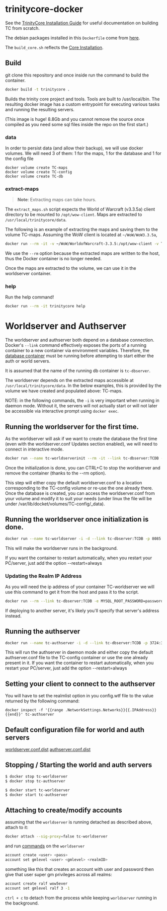 # trinitycore-docker


See the [TrinityCore Installation Guide](https://trinitycore.atlassian.net/wiki/spaces/tc/pages/2130077/Installation+Guide) for useful
documentation on building TC from scratch.

The debian packages installed in this `Dockerfile` come from [here](https://trinitycore.atlassian.net/wiki/spaces/tc/pages/10977288/Linux+Requirements).

The `build_core.sh` reflects the [Core Installation](https://trinitycore.atlassian.net/wiki/spaces/tc/pages/10977309/Linux+Core+Installation).

## Build

git clone this repository and once inside run the command to build the container.

```sh
docker build -t trinitycore .
```

Builds the trinity core project and tools. Tools are built to /usr/local/bin.
The resulting docker image has a custom entrypoint for executing various tasks
and running the resulting servers.

(This image is huge! 8.8Gb and you cannot remove the source once compiled as you need some sql files inside the repo on the first start.)

### data

In order to persist data (and allow their backup), we will use docker volumes. We will need 3 of them: 1 for the maps,
 1 for the database and 1 for the config file
 
 ```
docker volume create TC-maps
docker volume create TC-config
docker volume create TC-db
```

### extract-maps

> **Note**: Extracting maps can take hours.

The `extract_maps.sh` script expects the World of Warcraft (v3.3.5a) client
directory to be mounted to `/opt/wow-client`. Maps are extracted to
`/usr/local/trinitycore/data`.

The following is an example of extracting the maps and saving them to the volume TC-maps. Assuming the WoW client is located at
`~/WoW/WoW3.3.5a`,

```sh
docker run --rm -it -v ~/WoW/WorldofWarcraft-3.3.5:/opt/wow-client -v TC-maps:/opt/trinitycore/maps trinitycore extract-maps
```

We use the `--rm` option because the extracted maps are written to the host,
thus the Docker container is no longer needed.

Once the maps are extracted to the volume, we can use it in the worldserver container.

### help

Run the help command!

```sh
docker run --rm -it trinitycore help
```

# Worldserver and Authserver

The worldserver and authserver both depend on a database connection. Docker's `--link` command effectively exposes the ports of a running container to a new container 
via environment variables. Therefore, the [database container](db/README.md) must be running before attempting to start either the auth or world servers.

It is assumed that the name of the running db container is `tc-dbserver`.

The worldserver depends on the extracted maps accessible at `/usr/local/trinitycore/data`. In the below examples, this is provided by the volume we have created 
and populated above: TC-maps.
 
NOTE: in the following commands, the `-i` is very important when running in daemon mode. Without it, the servers will not actually start or will not later be accessible 
via interactive prompt using `docker exec`.

## Running the worldserver for the first time.

As the worldserver will ask if we want to create the database the first time (even with the worldserver.conf Updates section enabled), we will need to connect in interactive mode.

```sh
docker run --name tc-worldserverinit --rm -it --link tc-dbserver:TCDB -p 8085:8085 -v TC-maps:/usr/local/trinitycore/data -v TC-config:/usr/local/trinitycore/etc trinitycore worldserver
```


Once the initialization is done, you can CTRL+C to stop the worldserver and remove the container (thanks to the --rm option).

This step will either copy the default worldserver.conf to a location corresponding to the TC-config volume or re-use the one already there.
Once the database is created, you can access the worldserver.conf from your volume and modify it to suit your needs 
(under linux the file will be under /var/lib/docket/volumes/TC-config/_data).


## Running the worldserver once initialization is done.

```sh
docker run --name tc-worldserver -i -d --link tc-dbserver:TCDB -p 8085:8085 -v TC-maps:/usr/local/trinitycore/data -v TC-config:/usr/local/trinitycore/etc trinitycore worldserver
```

This will make the worldserver runs in the background.

If you want the container to restart automatically, when you restart your PC/server, just add the option --restart=always

### Updating the Realm IP Address

As you will need the ip address of your container TC-worldserver we will use this command to get it from the host and pass it to the script.

```sh
docker run --rm --link tc-dbserver:TCDB -e MYSQL_ROOT_PASSWORD=password -e USER_IP_ADDRESS=$(docker inspect -f '{{range .NetworkSettings.Networks}}{{.IPAddress}}{{end}}' tc-worldserver) trinitycore update-ip
```

If deploying to another server, it's likely you'll specify that server's address instead.


## Running the authserver

```sh
docker run --name tc-authserver -i -d --link tc-dbserver:TCDB -p 3724:3724 -v TC-config:/usr/local/trinitycore/etc trinitycore authserver
```

This will run the authserver in daemon mode and either copy the default authserver.conf file to the TC-config container or use the one already present in it.
If you want the container to restart automatically, when you restart your PC/server, just add the option --restart=always

## Setting your client to connect to the authserver

You will have to set the realmlist option in you config.wtf file to the value returned by the following command:
```
docker inspect -f '{{range .NetworkSettings.Networks}}{{.IPAddress}}{{end}}' tc-authserver
```

## Default configuration file for world and auth servers


[worldserver.conf.dist](https://github.com/TrinityCore/TrinityCore/blob/3.3.5/src/server/worldserver/worldserver.conf.dist)
[authserver.conf.dist](https://github.com/TrinityCore/TrinityCore/blob/3.3.5/src/server/authserver/authserver.conf.dist)


## Stopping / Starting the world and auth servers

```sh
$ docker stop tc-worldserver
$ docker stop tc-authserver
```

```sh
$ docker start tc-worldserver
$ docker start tc-authserver
```

## Attaching to create/modify accounts


assuming that the `worldserver` is running detached as described above, attach to it:

```sh
docker attach --sig-proxy=false tc-worldserver
```

and run [commands](https://trinitycore.atlassian.net/wiki/spaces/tc/pages/77971021/Final+Server+Steps) on the `worldserver`

```sh
account create <user> <pass>
account set gmlevel <user> <gmlevel> <realmID>
```

something like this that creates an account with user and password then give that user super gm privileges across all realms:

```sh
account create ralf wow5ever
account set gmlevel ralf 3 -1
```
`ctrl + c` to detach from the process while keeping `worldserver` running in the background.
